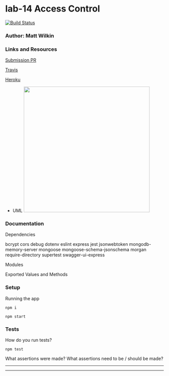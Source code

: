 # lab-14 Access Control

[![Build Status](https://www.travis-ci.com/mwilkin-401-advanced-javascript/lab-14.svg?branch=dev)](https://www.travis-ci.com/mwilkin-401-advanced-javascript/lab-14)

### Author: Matt Wilkin

### Links and Resources

[Submission PR](https://github.com/mwilkin-401-advanced-javascript/lab-14/pull/1)

[Travis](https://www.travis-ci.com/mwilkin-401-advanced-javascript/lab-14)

[Heroku]()

* UML <img src="./assets/.png" width="400">

### Documentation

Dependencies

  bcrypt
  cors 
  debug 
  dotenv
  eslint
  express
  jest
  jsonwebtoken
  mongodb-memory-server
  mongoose
  mongoose-schema-jsonschema
  morgan
  require-directory
  supertest
  swagger-ui-express

Modules


Exported Values and Methods


### Setup

Running the app

`npm i`

`npm start`

### Tests

How do you run tests?

`npm test`

What assertions were made?
What assertions need to be / should be made?

_________________
_________________